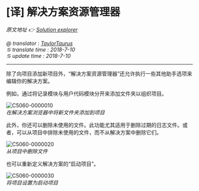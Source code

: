 # [译] 解决方案资源管理器

*原文地址 👉 [Solution explorer][0]*

*@ translator : [TaylorTaurus](https://github.com/taylortaurus)*    
*♋ translate time : 2018-7-10*    
*♋ update time : 2018-7-10*  

--- 

除了向项目添加新项目外，“解决方案资源管理器”还允许执行一些其他助手选项来编辑你的解决方案。  

例如，通过将记录模块与用户代码模块分开来添加文件夹以组织项目。

![C5060-0000010](https://gitee.com/taylortaurus/RX_UserGuide_GitBook_Picbed/raw/master/RanorexStudioExpert/C5060-0000010.png)  
*在解决方案浏览器中将新文件夹添加到项目*  

此外，你还可以删除未使用的文件。此功能尤其适用于删除过期的日志文件。或者，可以从项目中排除未使用的文件，而不从解决方案中删除它们。

![C5060-0000020](https://gitee.com/taylortaurus/RX_UserGuide_GitBook_Picbed/raw/master/RanorexStudioExpert/C5060-0000020.png)  
*从项目中删除文件*  

也可以重新定义解决方案的“启动项目”。

![C5060-0000030](https://gitee.com/taylortaurus/RX_UserGuide_GitBook_Picbed/raw/master/RanorexStudioExpert/C5060-0000030.png)  
*将项目设置为启动项目*

[0]: (https://www.ranorex.com/help/latest/ranorex-studio-expert/ranorex-studio-ide/solution-explorer/)